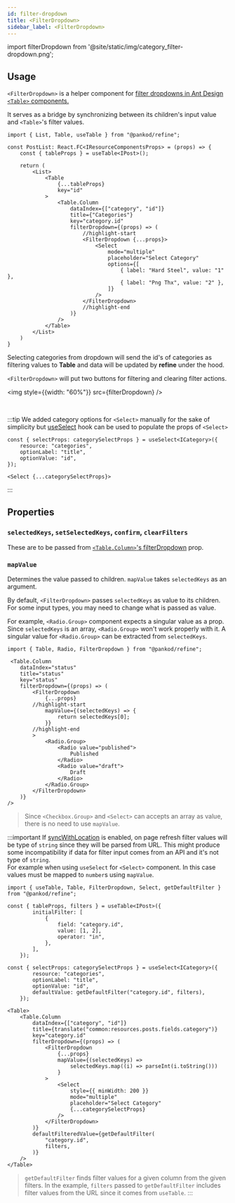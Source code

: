 ```yaml
---
id: filter-dropdown
title: <FilterDropdown>
sidebar_label: <FilterDropdown>
---
```


import filterDropdown from '@site/static/img/category_filter-dropdown.png';

## Usage

`<FilterDropdown>` is a helper component for [filter dropdowns in Ant Design `<Table>` components.](https://ant.design/components/table/#components-table-demo-custom-filter-panel)

It serves as a bridge by synchronizing between its children's input value and `<Table>`'s filter values.

```tsx title="components/pages/postList.tsx"
import { List, Table, useTable } from "@pankod/refine";

const PostList: React.FC<IResourceComponentsProps> = (props) => {
    const { tableProps } = useTable<IPost>();

    return (
        <List>
            <Table
                {...tableProps}
                key="id"
            >
                <Table.Column
                    dataIndex={["category", "id"]}
                    title={"Categories"}
                    key="category.id"
                    filterDropdown={(props) => (
                        //highlight-start
                        <FilterDropdown {...props}>
                            <Select
                                mode="multiple"
                                placeholder="Select Category"
                                options={[
                                    { label: "Hard Steel", value: "1" },
                                    { label: "Png Thx", value: "2" },
                                ]}
                            />
                        </FilterDropdown>
                        //highlight-end
                    )}
                />
            </Table>
        </List>
    )
}
```

Selecting categories from dropdown will send the id's of categories as filtering values to **Table** and data will be updated by **refine** under the hood.


`<FilterDropdown>` will put two buttons for filtering and clearing filter actions.

<div style={{textAlign: "center",  backgroundColor:"#efefef",  padding: "13px 10px 10px"}}>

<img style={{width: "60%"}} src={filterDropdown} />

</div>
<br/>

:::tip
We added category options for `<Select>` manually for the sake of simplicity but [useSelect](api-references/hooks/field/useSelect.md) hook can be used to populate the props of `<Select>`

```tsx
const { selectProps: categorySelectProps } = useSelect<ICategory>({
    resource: "categories",
    optionLabel: "title",
    optionValue: "id",
});

<Select {...categorySelectProps}>
```
:::


## Properties

### `selectedKeys`, `setSelectedKeys`, `confirm`, `clearFilters`

These are to be passed from [`<Table.Column>`'s filterDropdown](https://ant.design/components/table/#Column) prop.
 
 ### `mapValue`

Determines the value passed to children. `mapValue` takes `selectedKeys` as an argument.

By default, `<FilterDropdown>` passes `selectedKeys` as value to its children. For some input types, you may need to change what is passed as value.

For example, `<Radio.Group>` component expects a singular value as a prop. Since `selectedKeys` is an array, `<Radio.Group>` won't work properly with it. A singular value for `<Radio.Group>` can be extracted from `selectedKeys`.

```tsx 
import { Table, Radio, FilterDropdown } from "@pankod/refine";

 <Table.Column
    dataIndex="status"
    title="status"
    key="status"
    filterDropdown={(props) => (
        <FilterDropdown
            {...props}
        //highlight-start
            mapValue={(selectedKeys) => {
                return selectedKeys[0];
            }}
        //highlight-end
        >
            <Radio.Group>
                <Radio value="published">
                    Published
                </Radio>
                <Radio value="draft">
                    Draft
                </Radio>
            </Radio.Group>
        </FilterDropdown>
    )}
/>
```

> Since `<Checkbox.Group>` and `<Select>` can accepts an array as value, there is no need to use `mapValue`.

:::important
If [syncWithLocation](refine-config.md#syncwithlocation) is enabled, on page refresh filter values will be type of `string` since they will be parsed from URL. This might produce some incompatibility if data for filter input comes from an API and it's not type of `string`.  
For example when using `useSelect` for `<Select>` component. In this case values must be mapped to `number`s using `mapValue`.

```tsx
import { useTable, Table, FilterDropdown, Select, getDefaultFilter } from "@pankod/refine";

const { tableProps, filters } = useTable<IPost>({
        initialFilter: [
            {
                field: "category.id",
                value: [1, 2],
                operator: "in",
            },
        ],
    });

const { selectProps: categorySelectProps } = useSelect<ICategory>({
        resource: "categories",
        optionLabel: "title",
        optionValue: "id",
        defaultValue: getDefaultFilter("category.id", filters),
    });

<Table>
    <Table.Column
        dataIndex={["category", "id"]}
        title={translate("common:resources.posts.fields.category")}
        key="category.id"
        filterDropdown={(props) => (
            <FilterDropdown
                {...props}
                mapValue={(selectedKeys) =>
                    selectedKeys.map((i) => parseInt(i.toString()))
                }
            >
                <Select
                    style={{ minWidth: 200 }}
                    mode="multiple"
                    placeholder="Select Category"
                    {...categorySelectProps}
                />
            </FilterDropdown>
        )}
        defaultFilteredValue={getDefaultFilter(
            "category.id",
            filters,
        )}
    />
</Table>
```
> `getDefaultFilter` finds filter values for a given column from the given filters. In the example, `filters` passed to `getDefaultFilter` includes filter values from the URL since it comes from `useTable`.
:::